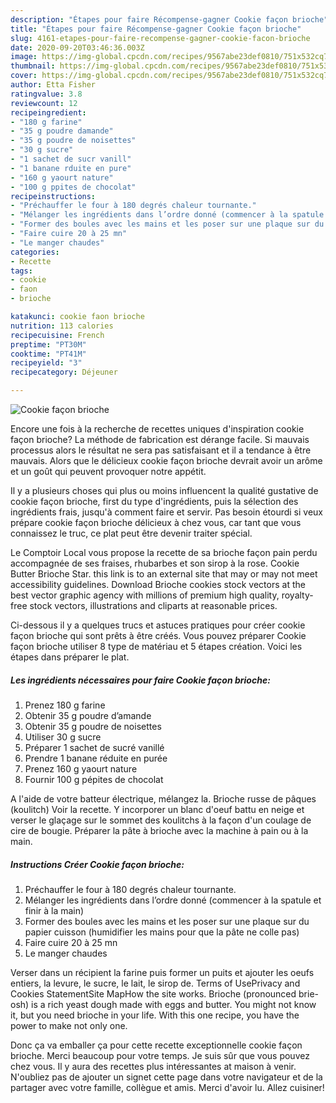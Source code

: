 ```yaml
---
description: "Étapes pour faire Récompense-gagner Cookie façon brioche"
title: "Étapes pour faire Récompense-gagner Cookie façon brioche"
slug: 4161-etapes-pour-faire-recompense-gagner-cookie-facon-brioche
date: 2020-09-20T03:46:36.003Z
image: https://img-global.cpcdn.com/recipes/9567abe23def0810/751x532cq70/cookie-facon-brioche-photo-principale-de-la-recette.jpg
thumbnail: https://img-global.cpcdn.com/recipes/9567abe23def0810/751x532cq70/cookie-facon-brioche-photo-principale-de-la-recette.jpg
cover: https://img-global.cpcdn.com/recipes/9567abe23def0810/751x532cq70/cookie-facon-brioche-photo-principale-de-la-recette.jpg
author: Etta Fisher
ratingvalue: 3.8
reviewcount: 12
recipeingredient:
- "180 g farine"
- "35 g poudre damande"
- "35 g poudre de noisettes"
- "30 g sucre"
- "1 sachet de sucr vanill"
- "1 banane rduite en pure"
- "160 g yaourt nature"
- "100 g ppites de chocolat"
recipeinstructions:
- "Préchauffer le four à 180 degrés chaleur tournante."
- "Mélanger les ingrédients dans l’ordre donné (commencer à la spatule et finir à la main)"
- "Former des boules avec les mains et les poser sur une plaque sur du papier cuisson (humidifier les mains pour que la pâte ne colle pas)"
- "Faire cuire 20 à 25 mn"
- "Le manger chaudes"
categories:
- Recette
tags:
- cookie
- faon
- brioche

katakunci: cookie faon brioche 
nutrition: 113 calories
recipecuisine: French
preptime: "PT30M"
cooktime: "PT41M"
recipeyield: "3"
recipecategory: Déjeuner

---
```



![Cookie façon brioche](https://img-global.cpcdn.com/recipes/9567abe23def0810/751x532cq70/cookie-facon-brioche-photo-principale-de-la-recette.jpg)

Encore une fois à la recherche de recettes uniques d'inspiration cookie façon brioche? La méthode de fabrication est dérange facile. Si mauvais processus alors le résultat ne sera pas satisfaisant et il a tendance à être mauvais. Alors que le délicieux cookie façon brioche devrait avoir un arôme et un goût qui peuvent provoquer notre appétit.

Il y a plusieurs choses qui plus ou moins influencent la qualité gustative de cookie façon brioche, first du type d'ingrédients, puis la sélection des ingrédients frais, jusqu'à comment faire et servir. Pas besoin étourdi si veux prépare cookie façon brioche délicieux à chez vous, car tant que vous connaissez le truc, ce plat peut être devenir traiter spécial.

Le Comptoir Local vous propose la recette de sa brioche façon pain perdu accompagnée de ses fraises, rhubarbes et son sirop à la rose. Cookie Butter Brioche Star. this link is to an external site that may or may not meet accessibility guidelines. Download Brioche cookies stock vectors at the best vector graphic agency with millions of premium high quality, royalty-free stock vectors, illustrations and cliparts at reasonable prices.


Ci-dessous il y a quelques trucs et astuces pratiques pour créer cookie façon brioche qui sont prêts à être créés. Vous pouvez préparer Cookie façon brioche utiliser 8 type de matériau et 5 étapes création. Voici les étapes dans préparer le plat.

<!--inarticleads1-->

##### Les ingrédients nécessaires pour faire Cookie façon brioche:

1. Prenez 180 g farine
1. Obtenir 35 g poudre d’amande
1. Obtenir 35 g poudre de noisettes
1. Utiliser 30 g sucre
1. Préparer 1 sachet de sucré vanillé
1. Prendre 1 banane réduite en purée
1. Prenez 160 g yaourt nature
1. Fournir 100 g pépites de chocolat


A l&#39;aide de votre batteur électrique, mélangez la. Brioche russe de pâques (koulitch) Voir la recette. Y incorporer un blanc d&#39;oeuf battu en neige et verser le glaçage sur le sommet des koulitchs à la façon d&#39;un coulage de cire de bougie. Préparer la pâte à brioche avec la machine à pain ou à la main. 

<!--inarticleads2-->

##### Instructions Créer Cookie façon brioche:

1. Préchauffer le four à 180 degrés chaleur tournante.
1. Mélanger les ingrédients dans l’ordre donné (commencer à la spatule et finir à la main)
1. Former des boules avec les mains et les poser sur une plaque sur du papier cuisson (humidifier les mains pour que la pâte ne colle pas)
1. Faire cuire 20 à 25 mn
1. Le manger chaudes


Verser dans un récipient la farine puis former un puits et ajouter les oeufs entiers, la levure, le sucre, le lait, le sirop de. Terms of UsePrivacy and Cookies StatementSite MapHow the site works. Brioche (pronounced brie-osh) is a rich yeast dough made with eggs and butter. You might not know it, but you need brioche in your life. With this one recipe, you have the power to make not only one. 


Donc ça va emballer ça pour cette recette exceptionnelle cookie façon brioche. Merci beaucoup pour votre temps. Je suis sûr que vous pouvez chez vous. Il y aura des recettes plus  intéressantes at maison à venir. N'oubliez pas de ajouter un signet cette page dans votre navigateur et de la partager avec votre famille, collègue et amis. Merci d'avoir lu. Allez cuisiner!
